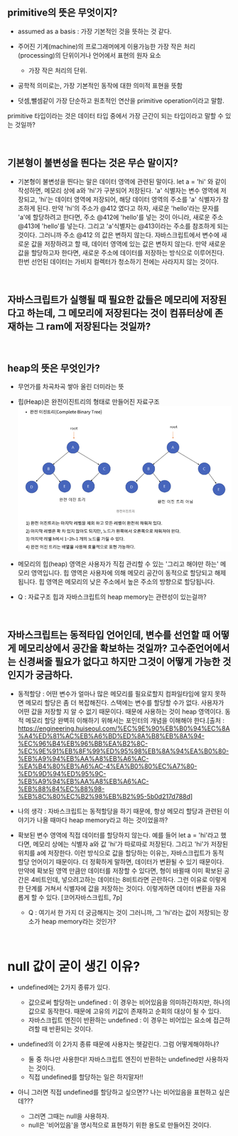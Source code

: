 ## primitive의 뜻은 무엇이지?

- assumed as a basis : 가장 기본적인 것을 뜻하는 것 같다.

- 주어진 기계(machine)의 프로그래머에게 이용가능한 가장 작은 처리(processing)의 단위이거나 언어에서 표현의 원자 요소

  - 가장 작은 처리의 단위.

- 공학적 의미로는, 가장 기본적인 동작에 대한 의미적 표현을 뜻함

- 덧셈,뺄셈같이 가장 단순하고 원초적인 연산을 primitive operation이라고 말함.

primitive 타입이라는 것은 데이터 타입 중에서 가장 근간이 되는 타입이라고 말할 수 있는 것일까?

<br>

## 기본형이 불변성을 띈다는 것은 무슨 말이지?

- 기본형이 불변성을 띈다는 말은 데이터 영역에 관련된 말이다. let a = 'hi' 와 같이 작성하면, 메모리 상에 a와 'hi'가 구분되어 저장된다. 'a' 식별자는 변수 영역에 저장되고, 'hi'는 데이터 영역에 저장되어, 해당 데이터 영역의 주소를 'a' 식별자가 참조하게 된다. 만약 'hi'의 주소가 @412 였다고 하자, 새로운 'hello'라는 문자를 'a'에 할당하려고 한다면, 주소 @412에 'hello'를 넣는 것이 아니라, 새로운 주소 @413에 'hello'를 넣는다. 그리고 'a'식별자는 @413이라는 주소를 참조하게 되는 것이다. 그러니까 주소 @412 의 값은 변하지 않는다. 자바스크립트에서 변수에 새로운 값을 저장하려고 할 때, 데이터 영역에 있는 값은 변하지 않는다. 만약 새로운 값을 할당하고자 한다면, 새로운 주소에 데이터를 저장하는 방식으로 이루어진다. 한번 선언된 데이터는 가비지 컬렉터가 청소하기 전에는 사라지지 않는 것이다.

<br>

## 자바스크립트가 실행될 때 필요한 값들은 메모리에 저장된다고 하는데, 그 메모리에 저장된다는 것이 컴퓨터상에 존재하는 그 ram에 저장된다는 것일까?

<br>

## heap의 뜻은 무엇인가?

- 무언가를 차곡차곡 쌓아 올린 더미라는 뜻
- 힙(Heap)은 완전이진트리의 형태로 만들어진 자료구조
  ![완전이진트리](./Img//%EC%8A%A4%ED%81%AC%EB%A6%B0%EC%83%B7%202022-06-11%20%EC%98%A4%ED%9B%84%209.55.22.png "완전이진트리")

- 메모리의 힙(heap) 영역은 사용자가 직접 관리할 수 있는 '그리고 해야만 하는' 메모리 영역입니다.
  힙 영역은 사용자에 의해 메모리 공간이 동적으로 할당되고 해제됩니다.
  힙 영역은 메모리의 낮은 주소에서 높은 주소의 방향으로 할당됩니다.

- Q : 자료구조 힙과 자바스크립트의 heap memory는 관련성이 있는걸까?

<br>

## 자바스크립트는 동적타입 언어인데, 변수를 선언할 때 어떻게 메모리상에서 공간을 확보하는 것일까? 고수준언어에서는 신경써줄 필요가 없다고 하지만 그것이 어떻게 가능한 것인지가 궁금하다.

- 동적할당 : 어떤 변수가 얼마나 많은 메모리를 필요로할지 컴파일타임에 알지 못하면 메모리 할당은 좀 더 복잡해진다. 스택에는 변수를 할당할 수가 없다. 사용자가 어떤 값을 저장할 지 알 수 없기 때문이다.
  때문에 사용하는 것이 heap 영역이다. 동적 메모리 할당 완벽히 이해하기 위해서는 포인터의 개념을 이해해야 한다.[출처 : https://engineering.huiseoul.com/%EC%9E%90%EB%B0%94%EC%8A%A4%ED%81%AC%EB%A6%BD%ED%8A%B8%EB%8A%94-%EC%96%B4%EB%96%BB%EA%B2%8C-%EC%9E%91%EB%8F%99%ED%95%98%EB%8A%94%EA%B0%80-%EB%A9%94%EB%AA%A8%EB%A6%AC-%EA%B4%80%EB%A6%AC-4%EA%B0%80%EC%A7%80-%ED%9D%94%ED%95%9C-%EB%A9%94%EB%AA%A8%EB%A6%AC-%EB%88%84%EC%88%98-%EB%8C%80%EC%B2%98%EB%B2%95-5b0d217d788d]

- 나의 생각 : 자바스크립트는 동적할당을 하기 때문에, 항상 메모리 할당과 관련된 이야기가 나올 때마다 heap memory라고 하는 것이었을까?

- 확보된 변수 영역에 직접 데이터를 할당하지 않는다. 예를 들어 let a = 'hi'라고 했다면, 메모리 상에는 식별자 a와 값 'hi'가 따로따로 저장된다. 그리고 'hi'가 저장된 위치를 a에 저장한다. 이런 방식으로 값을 할당하는 이유는, 자바스크립트가 동적 할당 언어이기 때문이다. 더 정확하게 말하면, 데이터가 변환될 수 있기 때문이다. 만약에 확보된 영역 만큼만 데이터를 저장할 수 있다면, 형이 바뀔때 이미 확보된 공간은 4비트인데, 넣으려고하는 데이터는 8비트라면 곤란하다. 그런 이유로 이렇게 한 단계를 거쳐서 식별자에 값을 저장하는 것이다. 이렇게하면 데이터 변환을 자유롭게 할 수 있다. [코어자바스크립트, 7p]
  - Q : 여기서 한 가지 더 궁금해지는 것이 그러니까, 그 'hi'라는 값이 저장되는 장소가 heap memory라는 것인가?

<br>

# null 값이 굳이 생긴 이유?

- undefined에는 2가지 종류가 있다.

  - 값으로써 할당하는 undefined : 이 경우는 비어있음을 의미하긴하지만, 하나의 값으로 동작한다. 때문에 고유의 키값이 존재하고 순회의 대상이 될 수 있다.
  - 자바스크립트 엔진이 반환하는 undefined : 이 경우는 비어있는 요소에 접근하려할 때 반환되는 것이다.

- undefined의 이 2가지 종류 때문에 사용자는 헷갈린다. 그럼 어떻게해야하나?

  - 둘 중 하나만 사용한다! 자바스크립트 엔진이 반환하는 undefined만 사용하자는 것이다.
  - 직접 undefined를 할당하는 일은 하지말자!!

- 아니 그러면 직접 undefined를 할당하고 싶으면?? 나는 비어있음을 표현하고 싶은데???
  - 그러면 그때는 null을 사용하자.
  - null은 '비어있음'을 명시적으로 표현하기 위한 용도로 만들어진 것이다.

<br>

#
